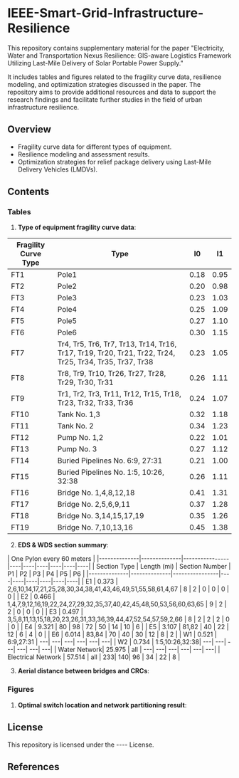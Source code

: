 # IEEE-Smart-Grid-Infrastructure-Resilience
This repository contains supplementary material for the paper "Electricity, Water and Transportation Nexus Resilience: GIS-aware Logistics Framework Utilizing Last-Mile Delivery of Solar Portable Power Supply."

It includes tables and figures related to the fragility curve data, resilience modeling, and optimization strategies discussed in the paper. The repository aims to provide additional resources and data to support the research findings and facilitate further studies in the field of urban infrastructure resilience.

## Overview
- Fragility curve data for different types of equipment.
- Resilience modeling and assessment results.
- Optimization strategies for relief package delivery using Last-Mile Delivery Vehicles (LMDVs).

## Contents
### Tables

1. **Type of equipment fragility curve data**:

| Fragility Curve Type | Type | I0  | I1  |
|----------------------|------|-----|-----|
| FT1                  | Pole1| 0.18| 0.95|
| FT2                  | Pole2| 0.20| 0.98|
| FT3                  | Pole3| 0.23| 1.03|
| FT4                  | Pole4| 0.25| 1.09|
| FT5                  | Pole5| 0.27| 1.10|
| FT6                  | Pole6| 0.30| 1.15|
| FT7                  | Tr4, Tr5, Tr6, Tr7, Tr13, Tr14, Tr16, Tr17, Tr19, Tr20, Tr21, Tr22, Tr24, Tr25, Tr34, Tr35, Tr37, Tr38 | 0.23 | 1.05 |
| FT8                  | Tr8, Tr9, Tr10, Tr26, Tr27, Tr28, Tr29, Tr30, Tr31 | 0.26 | 1.11 |
| FT9                  | Tr1, Tr2, Tr3, Tr11, Tr12, Tr15, Tr18, Tr23, Tr32, Tr33, Tr36 | 0.24 | 1.07 |
| FT10                 | Tank No. 1,3 | 0.32 | 1.18 |
| FT11                 | Tank No. 2 | 0.34 | 1.23 |
| FT12                 | Pump No. 1,2 | 0.22 | 1.01 |
| FT13                 | Pump No. 3 | 0.27 | 1.12 |
| FT14                 | Buried Pipelines No. 6:9, 27:31 | 0.21 | 1.00 |
| FT15                 | Buried Pipelines No. 1:5, 10:26, 32:38 | 0.26 | 1.11 |
| FT16                 | Bridge No. 1,4,8,12,18 | 0.41 | 1.31 |
| FT17                 | Bridge No. 2,5,6,9,11 | 0.37 | 1.28 |
| FT18                 | Bridge No. 3,14,15,17,19 | 0.35 | 1.26 |
| FT19                 | Bridge No. 7,10,13,16 | 0.45 | 1.38 |

2. **EDS & WDS section summary**:


| One Pylon every 60 meters |
|--------------|--------------|----------------|----|----|----|----|----|----|
| Section Type | Length (mi) | Section Number | P1 | P2 | P3 | P4 | P5 | P6 |
|--------------|--------------|----------------|----|----|----|----|----|----|
| E1           | 0.373        | 2,6,10,14,17,21,25,28,30,34,38,41,43,46,49,51,55,58,61,4,67 | 8  | 2  | 0  | 0  | 0  | 0  |
| E2           | 0.466        | 1,4,7,9,12,16,19,22,24,27,29,32,35,37,40,42,45,48,50,53,56,60,63,65 | 9  | 2  | 2  | 0  | 0  | 0  |
| E3           | 0.497        | 3,5,8,11,13,15,18,20,23,26,31,33,36,39,44,47,52,54,57,59,2,66 | 8  | 2  | 2  | 2  | 0  | 0  |
| E4           | 9.321        | 80             | 98 | 72 | 50 | 14 | 10 | 6  |
| E5           | 3.107        | 81,82          | 40 | 22 | 12 | 6  | 4  | 0  |
| E6           | 6.014        | 83,84          | 70 | 40 | 30 | 12 | 8  | 2  |
| W1           | 0.521        | 6:9,27:31      | ---| ---| ---| ---| ---| ---|
| W2           | 0.734        | 1:5,10:26,32:38| ---| ---| ---| ---| ---| ---|
| Water Network| 25.975       | all            | ---| ---| ---| ---| ---| ---|
| Electrical Network | 57.514 | all            | 233| 140| 96 | 34 | 22 | 8  |


3. **Aerial distance between bridges and CRCs**:


### Figures

1. **Optimal switch location and network partitioning result**:


   


## License

This repository is licensed under the ---- License.

## References

